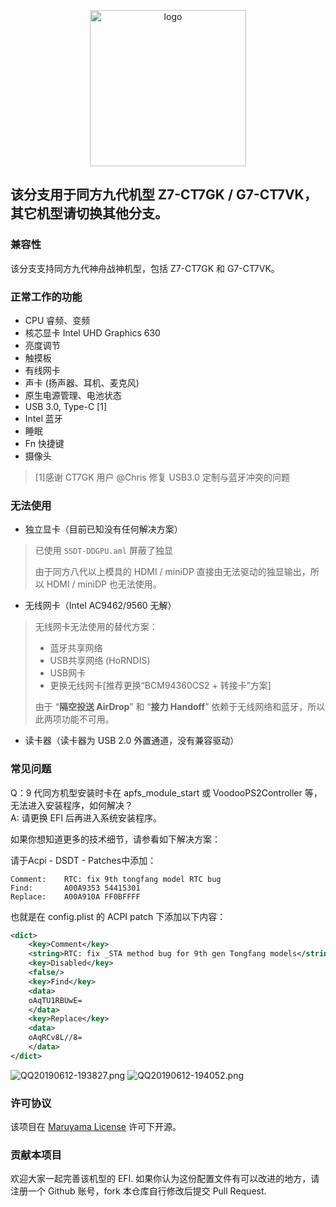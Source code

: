 <p align="center">
<img src="https://i.loli.net/2020/01/05/QilbpRdq4awGfSX.png" width="250px" alt="logo">
</p>

<h2>该分支用于同方九代机型 Z7-CT7GK / G7-CT7VK，其它机型请切换其他分支。</h2>

### 兼容性

该分支支持同方九代神舟战神机型，包括 Z7-CT7GK 和 G7-CT7VK。

### 正常工作的功能

- CPU 睿频、变频
- 核芯显卡 Intel UHD Graphics 630
- 亮度调节
- 触摸板
- 有线网卡
- 声卡 (扬声器、耳机、麦克风)
- 原生电源管理、电池状态
- USB 3.0, Type-C [1]
- Intel 蓝牙
- 睡眠
- Fn 快捷键
- 摄像头

> [1]感谢 CT7GK 用户 @Chris 修复 USB3.0 定制与蓝牙冲突的问题


### 无法使用

- 独立显卡（目前已知没有任何解决方案）

> 已使用 `SSDT-DDGPU.aml` 屏蔽了独显
>
> 由于同方八代以上模具的 HDMI / miniDP 直接由无法驱动的独显输出，所以 HDMI / miniDP 也无法使用。

- 无线网卡（Intel AC9462/9560 无解）

> 无线网卡无法使用的替代方案：
> - 蓝牙共享网络
> - USB共享网络 (HoRNDIS) 
> - USB网卡
> - 更换无线网卡[推荐更换“BCM94360CS2 + 转接卡”方案]
> 
> 由于 “**隔空投送 AirDrop**” 和 “**接力 Handoff**” 依赖于无线网络和蓝牙，所以此两项功能不可用。

- 读卡器（读卡器为 USB 2.0 外置通道，没有兼容驱动）


### 常见问题

Q：9 代同方机型安装时卡在 apfs_module_start 或 VoodooPS2Controller 等，无法进入安装程序，如何解决？  
A: 请更换 EFI 后再进入系统安装程序。

如果你想知道更多的技术细节，请参看如下解决方案：

请于Acpi - DSDT - Patches中添加：

```
Comment: 	RTC: fix 9th tongfang model RTC bug
Find: 		A00A9353 54415301
Replace: 	A00A910A FF0BFFFF
```

也就是在 config.plist 的 ACPI  patch 下添加以下内容：

```xml
<dict>
    <key>Comment</key>
    <string>RTC: fix _STA method bug for 9th gen Tongfang models</string>
    <key>Disabled</key>
    <false/>
    <key>Find</key>
    <data>
    oAqTU1RBUwE=
    </data>
    <key>Replace</key>
    <data>
    oAqRCv8L//8=
    </data>
</dict>
```

![QQ20190612-193827.png](https://i.loli.net/2019/06/12/5d00e5020976b79013.png)
![QQ20190612-194052.png](https://i.loli.net/2019/06/12/5d00e5027d26763392.png)


### 许可协议

该项目在 [Maruyama License](LICENSE) 许可下开源。

### 贡献本项目

欢迎大家一起完善该机型的 EFI. 如果你认为这份配置文件有可以改进的地方，请注册一个 Github 账号，fork 本仓库自行修改后提交 Pull Request.
